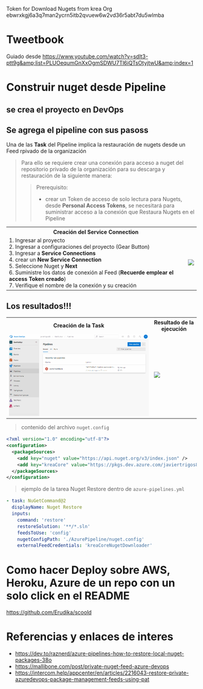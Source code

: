 Token for Download Nugets from krea Org
ebwrxkgj6a3q7man2ycrn5itb2qvuew6w2vd36r5abt7du5wlmba


# Tweetbook
Guiado desde https://www.youtube.com/watch?v=sdlt3-ptt9g&amp;list=PLUOequmGnXxOgmSDWU7Tl6iQTsOtyjtwU&amp;index=1

# Construir nuget desde Pipeline

## se crea el proyecto en DevOps
## Se agrega el pipeline con sus pasoss

Una de las **Task** del Pipeline implica la restauración de nugets desde un Feed rpivado de la organización

> Para ello se requiere crear una conexión para acceso a nuget del repositorio privado de la organización para su descarga y restauración
de la siguiente manera:
>> Prerequisito:
>> * crear un Token de acceso de solo lectura para Nugets, desde **Personal Access Tokens**, se necesitará para suministrar acceso a la conexión que Restaura Nugets en el Pipeline

<table>
  <tr>
    <th>
      Creación del Service Connection
    </th>
  </tr>
  <tr>
    <td>
      1. Ingresar al proyecto<br/>
      2. Ingresar a configuraciones del proyecto (Gear Button)<br/>
      3. Ingresar a <b>Service Connections</b><br/>
      4. crear un <b>New Service Connection</b><br/>
      5. Seleccione Nuget y <b>Next</b><br/>
      6. Suministre los datos de conexión al Feed (<b>Recuerde emplear el access Token creado</b>)<br/>
      7. Verifique el nombre de la conexión y su creación<br/>
    </td>
    <td>
     <img src="https://media.giphy.com/media/fVmWSAklgAglqm9aGB/giphy.gif"></img>
    </td>
  </tr>
</table>

## Los resultados!!! 
<table>
  <tr>
    <th>
      Creación de la Task
    </th>
    <th>
      Resultado de la ejecución
    </th>
  </tr>
  <tr>
    <td>
      <img src="https://github.com/wkrea/Tweetbook/blob/master/Docs/CrearPipeline/pipelineTask.gif?raw=true"></img>
    </td>
    <td>
      <img src="https://github.com/wkrea/Tweetbook/blob/master/Docs/CrearPipeline/Ejecuci%C3%B3n.gif?raw=true"></img>
    </td>
  </tr>
</table>

> contenido del archivo `nuget.config`
```xml
<?xml version="1.0" encoding="utf-8"?>
<configuration>
  <packageSources>
    <add key="nuget" value="https://api.nuget.org/v3/index.json" />
    <add key="kreaCore" value="https://pkgs.dev.azure.com/javiertrigos88/kreaCore/_packaging/kreaCore/nuget/v3/index.json" />
  </packageSources>
</configuration>
```

> ejemplo de la tarea Nuget Restore dentro de `azure-pipelines.yml`
```yml
- task: NuGetCommand@2
  displayName: Nuget Restore
  inputs:
    command: 'restore'
    restoreSolution: '**/*.sln'
    feedsToUse: 'config'
    nugetConfigPath: './AzurePipeline/nuget.config'
    externalFeedCredentials: 'kreaCoreNugetDownloader'
```


# Como hacer Deploy sobre AWS, Heroku, Azure de un repo con un solo click en el README
https://github.com/Erudika/scoold


# Referencias y enlaces de interes
* https://dev.to/raznerd/azure-pipelines-how-to-restore-local-nuget-packages-38o
* https://mallibone.com/post/private-nuget-feed-azure-devops
* https://intercom.help/appcenter/en/articles/2216043-restore-private-azuredevops-package-management-feeds-using-pat
